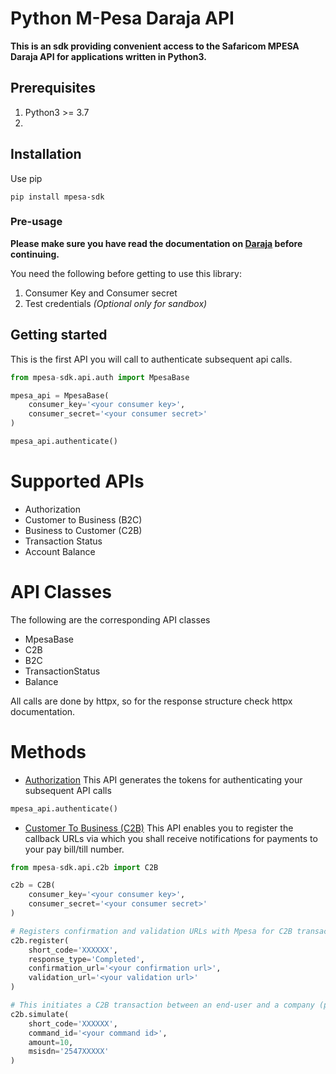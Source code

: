# Python M-Pesa Daraja API
**This is an sdk providing convenient access to the Safaricom MPESA Daraja API for applications written in Python3.**

## Prerequisites
1. Python3 >= 3.7
2. 

## Installation
Use pip

```shell
pip install mpesa-sdk
```

### Pre-usage
**Please make sure you have read the documentation on [Daraja](https://developer.safaricom.co.ke/home) before continuing.**

You need the following before getting to use this library:
1. Consumer Key and Consumer secret
2. Test credentials *(Optional only for sandbox)*

## Getting started
This is the first API you will call to authenticate subsequent api calls.
```python
from mpesa-sdk.api.auth import MpesaBase

mpesa_api = MpesaBase(
    consumer_key='<your consumer key>',
    consumer_secret='<your consumer secret>'
)

mpesa_api.authenticate()
```

# Supported APIs
* Authorization
* Customer to Business (B2C)
* Business to Customer (C2B)
* Transaction Status
* Account Balance

# API Classes
The following are the corresponding API classes
* MpesaBase
* C2B
* B2C
* TransactionStatus
* Balance

All calls are done by httpx, so for the response structure check httpx documentation.

# Methods
* [Authorization](https://sandbox.safaricom.co.ke/oauth/v1/generate?grant_type=client_credentials)
This API generates the tokens for authenticating your subsequent API calls

````Python
mpesa_api.authenticate()
````

* [Customer To Business (C2B)](https://sandbox.safaricom.co.ke/mpesa/c2b/v1/registerurl)
This API enables you to register the callback URLs via which you shall receive notifications for payments to your pay bill/till number.

````python
from mpesa-sdk.api.c2b import C2B

c2b = C2B(
    consumer_key='<your consumer key>',
    consumer_secret='<your consumer secret>'
)

# Registers confirmation and validation URLs with Mpesa for C2B transactions.
c2b.register(
    short_code='XXXXXX',
    response_type='Completed',
    confirmation_url='<your confirmation url>',
    validation_url='<your validation url>'
)

# This initiates a C2B transaction between an end-user and a company (paybill or till number)
c2b.simulate(
    short_code='XXXXXX',
    command_id='<your command id>',
    amount=10,
    msisdn='2547XXXXX'
)
````
